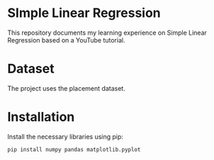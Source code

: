 # SImple Linear Regression
This repository documents my learning experience on Simple Linear Regression based on a YouTube tutorial.

# Dataset
The project uses the placement dataset.

# Installation
Install the necessary libraries using pip:
```bash
pip install numpy pandas matplotlib.pyplot 
